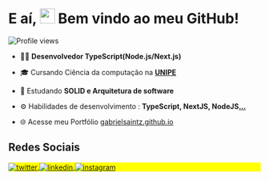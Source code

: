 

<h1 align="left">E aí, <img src="https://raw.githubusercontent.com/kaueMarques/kaueMarques/master/hi.gif" height="30px"> Bem vindo ao meu GitHub!</h1>
 <p align="left"> <img src="https://komarev.com/ghpvc/?username=gabrielsaintz&color=blueviolet" alt="Profile views" /> </p> 

- 👨‍💻 **Desenvolvedor TypeScript(Node.js/Next.js)**

- 🎓 Cursando Ciência da computação na **[UNIPE](https://www.unipe.edu.br/)**

- 🧠 Estudando **SOLID e Arquitetura de software**

- ⚙️ Habilidades de desenvolvimento : **TypeScript, NextJS, NodeJS[...](https://gabrielsaintz.github.io/)**

- 🌐 Acesse meu Portfólio [gabrielsaintz.github.io](https://gabrielsaintz.github.io/)


## Redes Sociais

<p align="left" style="background:yellow">
<a href="https://twitter.com/gabsaintz" target="_blank">
  <img align="center" src="https://img.shields.io/badge/-gabsaintz-05122A?style=flat&logo=twitter" alt="twitter"/>  
</a>
<a href="https://linkedin.com/in/gabsaintz" target="_blank">
  <img align="center" src="https://img.shields.io/badge/-gabsaintz-05122A?style=flat&logo=linkedin" alt="linkedin"/>
</a>
<a href="https://instagram.com/gabrielsaintz" target="_blank">
 <img align="center" src="https://img.shields.io/badge/-gabrielsaintz-05122A?style=flat&logo=instagram" alt="instagram"/>
</a>
</p>


